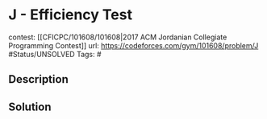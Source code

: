 # J - Efficiency Test

contest: [[CFICPC/101608/101608|2017 ACM Jordanian Collegiate Programming Contest]]
url: https://codeforces.com/gym/101608/problem/J
#Status/UNSOLVED
Tags: #

## Description

## Solution

